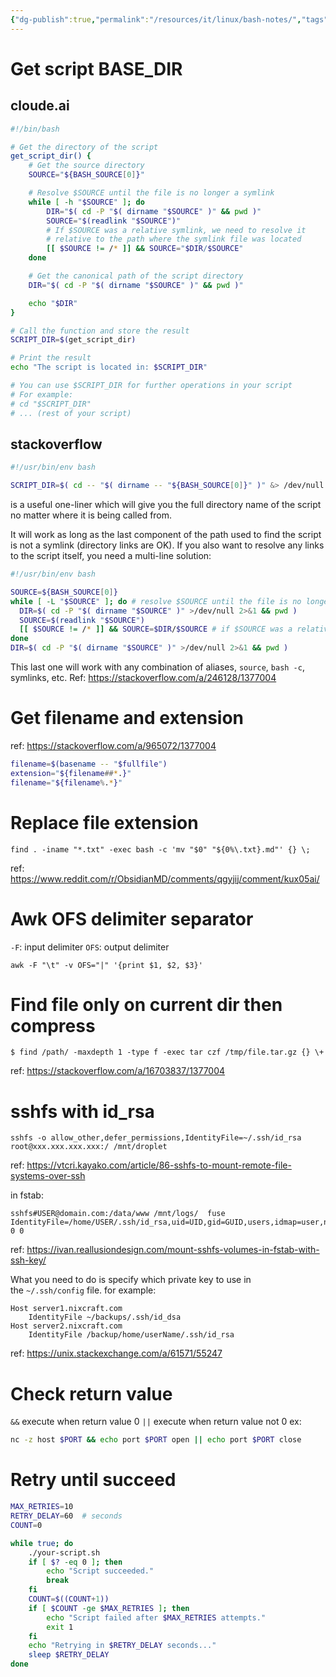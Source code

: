 ```yaml
---
{"dg-publish":true,"permalink":"/resources/it/linux/bash-notes/","tags":["#awk","#delimiter","#separator","#extension","gardenEntry"]}
---
```


# Get script BASE_DIR
## cloude.ai
```bash
#!/bin/bash

# Get the directory of the script
get_script_dir() {
    # Get the source directory
    SOURCE="${BASH_SOURCE[0]}"

    # Resolve $SOURCE until the file is no longer a symlink
    while [ -h "$SOURCE" ]; do
        DIR="$( cd -P "$( dirname "$SOURCE" )" && pwd )"
        SOURCE="$(readlink "$SOURCE")"
        # If $SOURCE was a relative symlink, we need to resolve it 
        # relative to the path where the symlink file was located
        [[ $SOURCE != /* ]] && SOURCE="$DIR/$SOURCE"
    done

    # Get the canonical path of the script directory
    DIR="$( cd -P "$( dirname "$SOURCE" )" && pwd )"

    echo "$DIR"
}

# Call the function and store the result
SCRIPT_DIR=$(get_script_dir)

# Print the result
echo "The script is located in: $SCRIPT_DIR"

# You can use $SCRIPT_DIR for further operations in your script
# For example:
# cd "$SCRIPT_DIR"
# ... (rest of your script)
```

## stackoverflow
```bash
#!/usr/bin/env bash

SCRIPT_DIR=$( cd -- "$( dirname -- "${BASH_SOURCE[0]}" )" &> /dev/null && pwd )
```

is a useful one-liner which will give you the full directory name of the script no matter where it is being called from.

It will work as long as the last component of the path used to find the script is not a symlink (directory links are OK). If you also want to resolve any links to the script itself, you need a multi-line solution:

```bash
#!/usr/bin/env bash

SOURCE=${BASH_SOURCE[0]}
while [ -L "$SOURCE" ]; do # resolve $SOURCE until the file is no longer a symlink
  DIR=$( cd -P "$( dirname "$SOURCE" )" >/dev/null 2>&1 && pwd )
  SOURCE=$(readlink "$SOURCE")
  [[ $SOURCE != /* ]] && SOURCE=$DIR/$SOURCE # if $SOURCE was a relative symlink, we need to resolve it relative to the path where the symlink file was located
done
DIR=$( cd -P "$( dirname "$SOURCE" )" >/dev/null 2>&1 && pwd )
```

This last one will work with any combination of aliases, `source`, `bash -c`, symlinks, etc.
Ref: https://stackoverflow.com/a/246128/1377004

# Get filename and extension
ref: https://stackoverflow.com/a/965072/1377004
```bash
filename=$(basename -- "$fullfile")
extension="${filename##*.}"
filename="${filename%.*}"
```

# Replace file extension
```
find . -iname "*.txt" -exec bash -c 'mv "$0" "${0%\.txt}.md"' {} \;
```
ref: https://www.reddit.com/r/ObsidianMD/comments/qgyjij/comment/kux05ai/

# Awk OFS delimiter separator
`-F`: input delimiter
`OFS`: output delimiter
```
awk -F "\t" -v OFS="|" '{print $1, $2, $3}'
```

# Find file only on current dir then compress
```
$ find /path/ -maxdepth 1 -type f -exec tar czf /tmp/file.tar.gz {} \+ 
```
ref: https://stackoverflow.com/a/16703837/1377004

# sshfs with id_rsa
```
sshfs -o allow_other,defer_permissions,IdentityFile=~/.ssh/id_rsa root@xxx.xxx.xxx.xxx:/ /mnt/droplet
```
ref: https://vtcri.kayako.com/article/86-sshfs-to-mount-remote-file-systems-over-ssh

in fstab:
```
sshfs#USER@domain.com:/data/www /mnt/logs/  fuse IdentityFile=/home/USER/.ssh/id_rsa,uid=UID,gid=GUID,users,idmap=user,noatime,allow_other,_netdev,reconnect,ro 0 0
```
ref: https://ivan.reallusiondesign.com/mount-sshfs-volumes-in-fstab-with-ssh-key/

What you need to do is specify which private key to use in the `~/.ssh/config` file. for example:

```
Host server1.nixcraft.com
    IdentityFile ~/backups/.ssh/id_dsa
Host server2.nixcraft.com
    IdentityFile /backup/home/userName/.ssh/id_rsa
```
ref: https://unix.stackexchange.com/a/61571/55247

# Check return value
`&&` execute when return value 0
`||` execute when return value not 0
ex:
```bash
nc -z host $PORT && echo port $PORT open || echo port $PORT close
```

# Retry until succeed
```bash
MAX_RETRIES=10
RETRY_DELAY=60  # seconds
COUNT=0

while true; do
    ./your-script.sh
    if [ $? -eq 0 ]; then
        echo "Script succeeded."
        break
    fi
    COUNT=$((COUNT+1))
    if [ $COUNT -ge $MAX_RETRIES ]; then
        echo "Script failed after $MAX_RETRIES attempts."
        exit 1
    fi
    echo "Retrying in $RETRY_DELAY seconds..."
    sleep $RETRY_DELAY
done
```